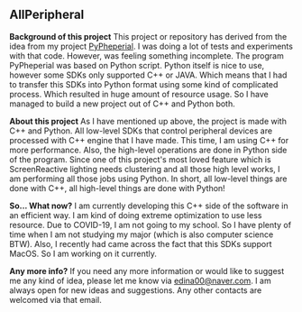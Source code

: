 ## AllPeripheral

**Background of this project**
This project or repository has derived from the idea from my project [PyPheperial](https://github.com/gooday2die/PyPheperial). I was doing a lot of tests and experiments with that code. However, was feeling something incomplete. The program PyPheperial was based on Python script. Python itself is nice to use, however some SDKs only supported C++ or JAVA. Which means that I had to transfer this SDKs into Python format using some kind of complicated process. Which resulted in huge amount of resource usage. So I have managed to build a new project out of C++ and Python both.

**About this project**
As I have mentioned up above, the project is made with C++ and Python. All low-level SDKs that control peripheral devices are processed with C++ engine that I have made. This time, I am using C++ for more performance. Also, the high-level operations are done in Python side of the program. Since one of this project's most loved feature which is ScreenReactive lighting needs clustering and all those high level works, I am performing all those jobs using Python. In short, all low-level things are done with C++, all high-level things are done with Python!

**So... What now?**
I am currently developing this C++ side of the software in an efficient way. I am kind of doing extreme optimization to use less resource. Due to COVID-19, I am not going to my school. So I have plenty of time when I am not studying my major (which is also computer science BTW). Also, I recently had came across the fact that this SDKs support MacOS. So I am working on it currently. 

**Any more info?**
If you need any more information or would like to suggest me any kind of idea, please let me know via edina00@naver.com. I am always open for new ideas and suggestions. Any other contacts are welcomed via that email. 
